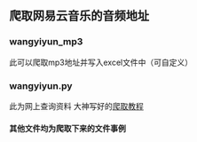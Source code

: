 ## 爬取网易云音乐的音频地址



### wangyiyun_mp3

此可以爬取mp3地址并写入excel文件中（可自定义）





### wangyiyun.py

此为网上查询资料 大神写好的[爬取教程](https://blog.csdn.net/qq_38282706/article/details/80251666)  





####  其他文件均为爬取下来的文件事例